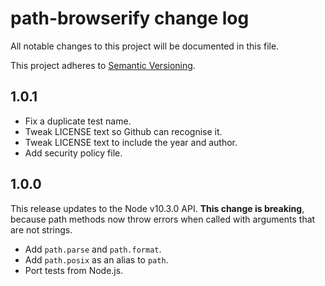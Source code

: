 # path-browserify change log

All notable changes to this project will be documented in this file.

This project adheres to [Semantic Versioning](http://semver.org/).

## 1.0.1

- Fix a duplicate test name.
- Tweak LICENSE text so Github can recognise it.
- Tweak LICENSE text to include the year and author.
- Add security policy file.

## 1.0.0

This release updates to the Node v10.3.0 API. **This change is breaking**,
because path methods now throw errors when called with arguments that are not
strings.

- Add `path.parse` and `path.format`.
- Add `path.posix` as an alias to `path`.
- Port tests from Node.js.

